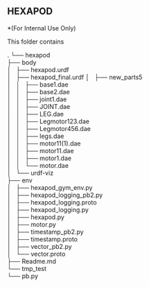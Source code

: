 ## HEXAPOD

*(For Internal Use Only)

This folder contains

.
└── hexapod  
    ├── body  
    │   ├── hexapod.urdf  
    │   ├── hexapod_final.urdf
    │   ├── new_parts5  
    │   │   ├── base1.dae  
    │   │   ├── base2.dae  
    │   │   ├── joint1.dae  
    │   │   ├── JOINT.dae  
    │   │   ├── LEG.dae  
    │   │   ├── Legmotor123.dae  
    │   │   ├── Legmotor456.dae  
    │   │   ├── legs.dae  
    │   │   ├── motor11(1).dae  
    │   │   ├── motor11.dae  
    │   │   ├── motor1.dae  
    │   │   └── motor.dae  
    │   └── urdf-viz  
    ├── env  
    │   ├── hexapod_gym_env.py  
    │   ├── hexapod_logging_pb2.py  
    │   ├── hexapod_logging.proto  
    │   ├── hexapod_logging.py  
    │   ├── hexapod.py  
    │   ├── motor.py  
    │   ├── timestamp_pb2.py  
    │   ├── timestamp.proto  
    │   ├── vector_pb2.py  
    │   └── vector.proto  
    ├── Readme.md  
    └── tmp_test  
        └── pb.py  




